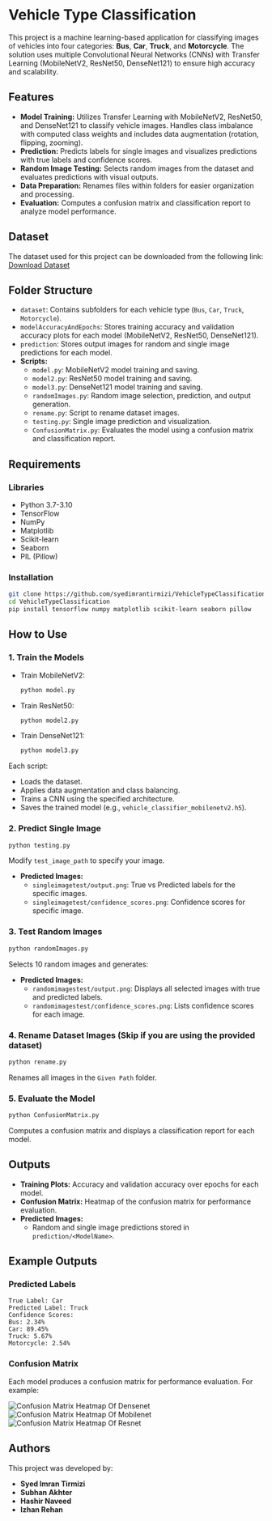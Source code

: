 # Vehicle Type Classification

This project is a machine learning-based application for classifying images of vehicles into four categories: **Bus**, **Car**, **Truck**, and **Motorcycle**. The solution uses multiple Convolutional Neural Networks (CNNs) with Transfer Learning (MobileNetV2, ResNet50, DenseNet121) to ensure high accuracy and scalability.

## Features

- **Model Training:** Utilizes Transfer Learning with MobileNetV2, ResNet50, and DenseNet121 to classify vehicle images. Handles class imbalance with computed class weights and includes data augmentation (rotation, flipping, zooming).
- **Prediction:** Predicts labels for single images and visualizes predictions with true labels and confidence scores.
- **Random Image Testing:** Selects random images from the dataset and evaluates predictions with visual outputs.
- **Data Preparation:** Renames files within folders for easier organization and processing.
- **Evaluation:** Computes a confusion matrix and classification report to analyze model performance.

## Dataset

The dataset used for this project can be downloaded from the following link:
[Download Dataset](https://drive.google.com/drive/folders/1hpdSMkNkjEXOOlL6qusAZnkRv6Rf9RED)

## Folder Structure

- `dataset`: Contains subfolders for each vehicle type (`Bus`, `Car`, `Truck`, `Motorcycle`).
- `modelAccuracyAndEpochs`: Stores training accuracy and validation accuracy plots for each model (MobileNetV2, ResNet50, DenseNet121).
- `prediction`: Stores output images for random and single image predictions for each model.
- **Scripts:**
  - `model.py`: MobileNetV2 model training and saving.
  - `model2.py`: ResNet50 model training and saving.
  - `model3.py`: DenseNet121 model training and saving.
  - `randomImages.py`: Random image selection, prediction, and output generation.
  - `rename.py`: Script to rename dataset images.
  - `testing.py`: Single image prediction and visualization.
  - `ConfusionMatrix.py`: Evaluates the model using a confusion matrix and classification report.

## Requirements

### Libraries

- Python 3.7-3.10
- TensorFlow
- NumPy
- Matplotlib
- Scikit-learn
- Seaborn
- PIL (Pillow)

### Installation

```bash
git clone https://github.com/syedimrantirmizi/VehicleTypeClassification-AI-Project
cd VehicleTypeClassification
pip install tensorflow numpy matplotlib scikit-learn seaborn pillow
```

## How to Use

### 1. Train the Models

- Train MobileNetV2:
  ```bash
  python model.py
  ```
- Train ResNet50:
  ```bash
  python model2.py
  ```
- Train DenseNet121:
  ```bash
  python model3.py
  ```

Each script:

- Loads the dataset.
- Applies data augmentation and class balancing.
- Trains a CNN using the specified architecture.
- Saves the trained model (e.g., `vehicle_classifier_mobilenetv2.h5`).

### 2. Predict Single Image

```bash
python testing.py
```

Modify `test_image_path` to specify your image.
- **Predicted Images:**
  - `singleimagetest/output.png`: True vs Predicted labels for the specific images.
  - `singleimagetest/confidence_scores.png`: Confidence scores for specific image.

### 3. Test Random Images

```bash
python randomImages.py
```
Selects 10 random images and generates:

- **Predicted Images:**
  - `randomimagestest/output.png`: Displays all selected images with true and predicted labels.
  - `randomimagestest/confidence_scores.png`: Lists confidence scores for each image.

### 4. Rename Dataset Images (Skip if you are using the provided dataset)

```bash
python rename.py
```

Renames all images in the `Given Path` folder.

### 5. Evaluate the Model

```bash
python ConfusionMatrix.py
```

Computes a confusion matrix and displays a classification report for each model.

## Outputs

- **Training Plots:** Accuracy and validation accuracy over epochs for each model.
- **Confusion Matrix:** Heatmap of the confusion matrix for performance evaluation.
- **Predicted Images:**
  - Random and single image predictions stored in `prediction/<ModelName>`.

## Example Outputs

### Predicted Labels

```plaintext
True Label: Car
Predicted Label: Truck
Confidence Scores:
Bus: 2.34%
Car: 89.45%
Truck: 5.67%
Motorcycle: 2.54%
```

### Confusion Matrix

Each model produces a confusion matrix for performance evaluation. For example:

![Confusion Matrix Heatmap Of Densenet](./modelAccuracyAndEpochs/DenseNet121/confusionMatrix.png)
![Confusion Matrix Heatmap Of Mobilenet](./modelAccuracyAndEpochs/mobilenet/confusionMatrix.png)
![Confusion Matrix Heatmap Of Resnet](./modelAccuracyAndEpochs/resnet50/confusionMatrix.png)

## Authors

This project was developed by:

- **Syed Imran Tirmizi**
- **Subhan Akhter**
- **Hashir Naveed**
- **Izhan Rehan**
